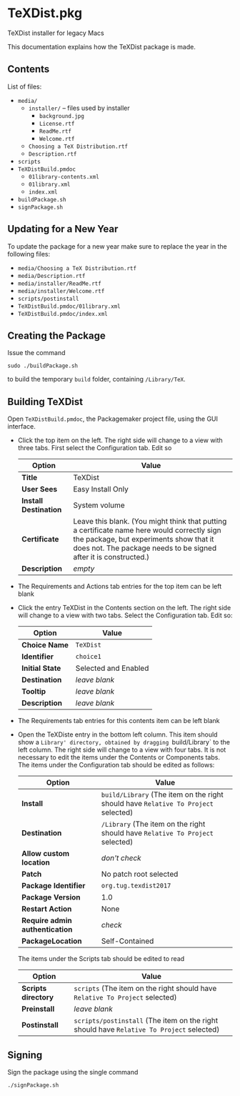 # TeXDist.pkg

TeXDist installer for legacy Macs

This documentation explains how the TeXDist package is made.

## Contents

List of files:
  * `media/`
    * `installer/` – files used by installer
      * `background.jpg`
      * `License.rtf`
      * `ReadMe.rtf`
      * `Welcome.rtf`
    * `Choosing a TeX Distribution.rtf`
    * `Description.rtf`
  * `scripts`
  * `TeXDistBuild.pmdoc`
    * `01library-contents.xml`
    * `01library.xml`
    * `index.xml`
  * `buildPackage.sh`
  * `signPackage.sh`

## Updating for a New Year

To update the  package for a new year make sure to replace the year in the following files:

* `media/Choosing a TeX Distribution.rtf`
* `media/Description.rtf`
* `media/installer/ReadMe.rtf`
* `media/installer/Welcome.rtf`
* `scripts/postinstall`
* `TeXDistBuild.pmdoc/01library.xml`
* `TeXDistBuild.pmdoc/index.xml`

## Creating the  Package

Issue the command
```
sudo ./buildPackage.sh
```
to build the temporary `build` folder, containing `/Library/TeX`.

## Building TeXDist

Open `TeXDistBuild.pmdoc`, the Packagemaker project file, using the GUI interface.

* Click the top item on the left. The right side will change to a view with three tabs. First select the Configuration tab. Edit so

    | Option                  | Value |
    | ---                     | --- |
    | **Title**               | TeXDist |
    | **User Sees**           | Easy Install Only |
    | **Install Destination** | System volume |
    | **Certificate**         | Leave this blank. (You might think that putting a certificate name here would correctly sign the package, but experiments show that it does not. The package needs to be signed after it is constructed.) |
    | **Description**         | *empty* |

* The Requirements and Actions tab entries for the top item can be left blank
* Click the entry TeXDist in the Contents section on the left. The right side will change to a view with two tabs.
  Select the Configuration tab. Edit so:

    | Option            | Value                |
    | ---               | ---                  |
    | **Choice Name**   | `TeXDist`            |
    | **Identifier**    | `choice1`            |
    | **Initial State** | Selected and Enabled |
    | **Destination**   | *leave blank*        |
    | **Tooltip**       | *leave blank*        |
    | **Description**   | *leave blank*        |

* The Requirements tab entries for this contents item can be left blank
* Open the TeXDiste  entry in the bottom left column. This item should show a `Library' directory, obtained by dragging `build/Library` to the left column. The right side will change to a view with four tabs.
  It is not necessary to edit the items under the Contents or Components tabs. The items under the Configuration tab should be edited as follows:

    | Option                           | Value |
    | ---                              | ---   |
    | **Install**                      | `build/Library` (The item on the right should have `Relative To Project` selected) |
    | **Destination**                  | `/Library` (The item on the right should have `Relative To Project` selected) |
    | **Allow custom location**        | *don't check* |
    | **Patch**                        | No patch root selected |
    | **Package Identifier**           | `org.tug.texdist2017` |
    | **Package Version**              | 1.0 |
    | **Restart Action**               | None |
    | **Require admin authentication** | *check* |
    | **PackageLocation**              | Self-Contained |

  The items under the Scripts tab should be edited to read

    | Option                | Value |
    | ---                   | ---   |
    | **Scripts directory** | `scripts` (The item on the right should have `Relative To Project` selected) |
    | **Preinstall**        | *leave blank* |
    | **Postinstall**       | `scripts/postinstall` (The item on the right should have `Relative To Project` selected) |

## Signing

Sign the package using the single command
```
./signPackage.sh
```
